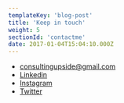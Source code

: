 ```yaml
---
templateKey: 'blog-post'
title: 'Keep in touch'
weight: 5
sectionId: 'contactme'
date: 2017-01-04T15:04:10.000Z
---
```


* [consultingupside@gmail.com](mailto:consultingupside@gmail.com)
* [Linkedin](https://www.linkedin.com/in/kimberleygreen1/)
* [Instagram](https://www.instagram.com/upside.social)
* [Twitter](https://www.twitter.com/upside_social)
